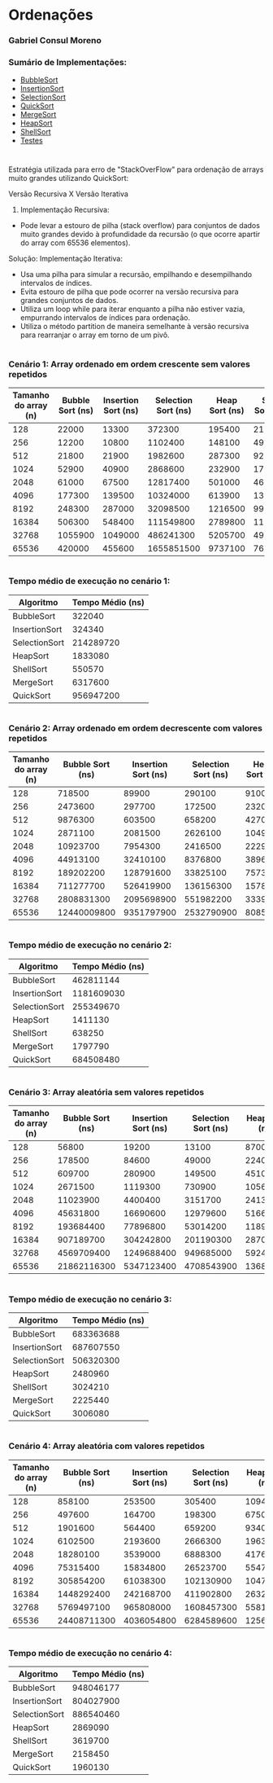 # Ordenações
### Gabriel Consul Moreno

### Sumário de Implementações:
- [BubbleSort](./src/BubbleSort.java)
- [InsertionSort](./src/InsertionSort.java)
- [SelectionSort](./src/SelectionSort.java)
- [QuickSort](./src/QuickSort.java)
- [MergeSort](./src/MergeSort.java)
- [HeapSort](./src/HeapSort.java)
- [ShellSort](./src/ShellSort.java)
- [Testes](.src/Main.java)
#
Estratégia utilizada para erro de "StackOverFlow" para ordenação de arrays muito grandes utilizando QuickSort:

Versão Recursiva X Versão Iterativa

1. Implementação Recursiva:
- Pode levar a estouro de pilha (stack overflow) para conjuntos de dados muito grandes devido à profundidade da recursão (o que ocorre apartir do array com 65536 elementos).

Solução: Implementação Iterativa:
- Usa uma pilha para simular a recursão, empilhando e desempilhando intervalos de índices.
- Evita estouro de pilha que pode ocorrer na versão recursiva para grandes conjuntos de dados.
- Utiliza um loop while para iterar enquanto a pilha não estiver vazia, empurrando intervalos de índices para ordenação.
- Utiliza o método partition de maneira semelhante à versão recursiva para rearranjar o array em torno de um pivô.

#
### Cenário 1: Array ordenado em ordem crescente sem valores repetidos

| Tamanho do array (n) | Bubble Sort (ns) | Insertion Sort (ns) | Selection Sort (ns) | Heap Sort (ns) | Shell Sort (ns) | Merge Sort (ns) | Quick Sort (ns) |
|----------------------|------------------|---------------------|---------------------|----------------|-----------------|-----------------|-----------------|
| 128                  | 22000            | 13300               | 372300              | 195400         | 21500           | 53900           | 931000          |
| 256                  | 12200            | 10800               | 1102400             | 148100         | 49500           | 203100          | 2113300         |
| 512                  | 21800            | 21900               | 1982600             | 287300         | 92800           | 107100          | 3070300         |
| 1024                 | 52900            | 40900               | 2868600             | 232900         | 178100          | 207100          | 6429400         |
| 2048                 | 61000            | 67500               | 12817400            | 501000         | 460000          | 1278200         | 9970300         |
| 4096                 | 177300           | 139500              | 10324000            | 613900         | 1312800         | 3329900         | 33802400        |
| 8192                 | 248300           | 287000              | 32098500            | 1216500        | 997100          | 2172500         | 164230800       |
| 16384                | 506300           | 548400              | 111549800           | 2789800        | 1119400         | 6573300         | 463546500       |
| 32768                | 1055900          | 1049000             | 486241300           | 5205700        | 491900          | 11728000        | 1881434300      |
| 65536                | 420000           | 455600              | 1655851500          | 9737100        | 765600          | 7127900         | 7105645200      |

#

### Tempo médio de execução no cenário 1:

| Algoritmo        | Tempo Médio (ns) |
|------------------|------------------|
| BubbleSort       | 322040           |
| InsertionSort    | 324340           |
| SelectionSort    | 214289720        |
| HeapSort         | 1833080          |
| ShellSort        | 550570           |
| MergeSort        | 6317600          |
| QuickSort        | 956947200        |

#

### Cenário 2: Array ordenado em ordem decrescente com valores repetidos

| Tamanho do array (n) | Bubble Sort (ns) | Insertion Sort (ns) | Selection Sort (ns) | Heap Sort (ns) | Shell Sort (ns) | Merge Sort (ns) | Quick Sort (ns) |
|----------------------|------------------|---------------------|---------------------|----------------|-----------------|-----------------|-----------------|
| 128                  | 718500           | 89900               | 290100              | 9100           | 50100           | 527900          | 358300          |
| 256                  | 2473600          | 297700              | 172500              | 23200          | 114500          | 113100          | 318900          |
| 512                  | 9876300          | 603500              | 658200              | 42700          | 42400           | 224900          | 959400          |
| 1024                 | 2871100          | 2081500             | 2626100             | 104900         | 75700           | 162700          | 4885400         |
| 2048                 | 10923700         | 7954300             | 2416500             | 222900         | 157200          | 287600          | 12854500        |
| 4096                 | 44913100         | 32410100            | 8376800             | 389600         | 471500          | 2171600         | 18878700        |
| 8192                 | 189202200        | 128791600           | 33825100            | 757300         | 490000          | 2070300         | 70849800        |
| 16384                | 711277700        | 526419900           | 136156300           | 1578800        | 709800          | 1264500         | 271449300       |
| 32768                | 2808831300       | 2095698900          | 551982200           | 3339000        | 1469400         | 2622200         | 1256268200      |
| 65536                | 12440009800      | 9351797900          | 2532790900          | 8085400        | 3169300         | 9638900         | 5336988900      |

#

### Tempo médio de execução no cenário 2:

| Algoritmo       | Tempo Médio (ns) |
|-----------------|------------------|
| BubbleSort      | 462811144        |
| InsertionSort   | 1181609030       |
| SelectionSort   | 255349670        |
| HeapSort        | 1411130          |
| ShellSort       | 638250           |
| MergeSort       | 1797790          |
| QuickSort       | 684508480        |

#

### Cenário 3: Array aleatória sem valores repetidos

| Tamanho do array (n) | Bubble Sort (ns) | Insertion Sort (ns) | Selection Sort (ns) | Heap Sort (ns) | Shell Sort (ns) | Merge Sort (ns) | Quick Sort (ns) |
|----------------------|------------------|---------------------|---------------------|----------------|-----------------|-----------------|-----------------|
| 128                  | 56800            | 19200               | 13100               | 8700           | 7700            | 12200           | 69200           |
| 256                  | 178500           | 84600               | 49000               | 22400          | 22300           | 28900           | 109800          |
| 512                  | 609700           | 280900              | 149500              | 45100          | 42800           | 54900           | 123000          |
| 1024                 | 2671500          | 1119300             | 730900              | 105600         | 100400          | 113000          | 199100          |
| 2048                 | 11023900         | 4400400             | 3151700             | 241300         | 249300          | 281400          | 336500          |
| 4096                 | 45631800         | 16690600            | 12979600            | 516600         | 559900          | 536000          | 569700          |
| 8192                 | 193684400        | 77896800            | 53014200            | 1189400        | 1298100         | 1141800         | 1371800         |
| 16384                | 907189700        | 304242800           | 201190300           | 2870600        | 3056400         | 2481600         | 2854100         |
| 32768                | 4569709400       | 1249688400          | 949685000           | 5924800        | 7080000         | 5285100         | 5447300         |
| 65536                | 21862116300      | 5347123400          | 4708543900          | 13680900       | 18197700        | 11551800        | 14990300        |

#

### Tempo médio de execução no cenário 3:

| Algoritmo        | Tempo Médio (ns) |
|------------------|------------------|
| BubbleSort       | 683363688        |
| InsertionSort    | 687607550        |
| SelectionSort    | 506320300        |
| HeapSort         | 2480960          |
| ShellSort        | 3024210          |
| MergeSort        | 2225440          |
| QuickSort        | 3006080          |

#

### Cenário 4:  Array aleatória com valores repetidos

| Tamanho do array (n) | Bubble Sort (ns) | Insertion Sort (ns) | Selection Sort (ns) | Heap Sort (ns) | Shell Sort (ns) | Merge Sort (ns) | Quick Sort (ns) |
|----------------------|------------------|---------------------|---------------------|----------------|-----------------|-----------------|-----------------|
| 128                  | 858100           | 253500              | 305400              | 109400         | 83700           | 121400          | 94400           |
| 256                  | 497600           | 164700              | 198300              | 67500          | 153900          | 53100           | 58100           |
| 512                  | 1901600          | 564400              | 659200              | 93400          | 81500           | 94900           | 111200          |
| 1024                 | 6102500          | 2193600             | 2666300             | 196300         | 167300          | 193800          | 208300          |
| 2048                 | 18280100         | 3539000             | 6888300             | 417600         | 356700          | 400600          | 454400          |
| 4096                 | 75315400         | 15834800            | 26523700            | 554700         | 1339700         | 810100          | 909400          |
| 8192                 | 305854200        | 61038300            | 102130900           | 1047300        | 1388100         | 1173800         | 1370400         |
| 16384                | 1448292400       | 242168700           | 411902800           | 2632900        | 3345400         | 2302800         | 3053700         |
| 32768                | 5769497100       | 965808000           | 1608457300          | 5581800        | 6366000         | 4622300         | 6141600         |
| 65536                | 24408711300      | 4036054800          | 6284589600          | 12567000       | 12613800        | 9130200         | 12560800        |

#

### Tempo médio de execução no cenário 4:

| Algoritmo        | Tempo Médio (ns) |
|------------------|------------------|
| BubbleSort       | 948046177        |
| InsertionSort    | 804027900        |
| SelectionSort    | 886540460        |
| HeapSort         | 2869090          |
| ShellSort        | 3619700          |
| MergeSort        | 2158450          |
| QuickSort        | 1960130          |

